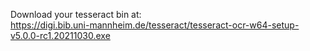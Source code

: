 Download your tesseract bin at:<br>
https://digi.bib.uni-mannheim.de/tesseract/tesseract-ocr-w64-setup-v5.0.0-rc1.20211030.exe
